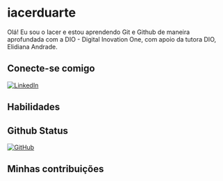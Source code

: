 # iacerduarte
Olá! Eu sou o Iacer e estou aprendendo Git e Github de maneira aprofundada com a DIO - Digital Inovation One, com apoio da tutora DIO, Elidiana Andrade.

## Conecte-se comigo
[![LinkedIn](https://img.shields.io/badge/LinkedIn-0077B5?style=for-the-badge&logo=linkedin&logoColor=white)](https://www.linkedin.com/in/iacerduarte/)

## Habilidades

## Github Status
[![GitHub](https://img.shields.io/badge/GitHub-100000?style=for-the-badge&logo=github&logoColor=white)](https://github.com/iacerduarte)
## Minhas contribuições